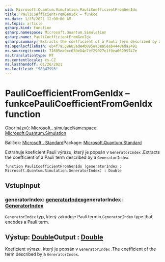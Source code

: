 ```yaml
---
uid: Microsoft.Quantum.Simulation.PauliCoefficientFromGenIdx
title: PauliCoefficientFromGenIdx – funkce
ms.date: 1/23/2021 12:00:00 AM
ms.topic: article
qsharp.kind: function
qsharp.namespace: Microsoft.Quantum.Simulation
qsharp.name: PauliCoefficientFromGenIdx
qsharp.summary: Extracts the coefficient of a Pauli term described by a `GeneratorIndex`.
ms.openlocfilehash: eb4f7a538e85ade4b095aa3ea5eab4448eda2491
ms.sourcegitcommit: 71605ea9cc630e84e7ef29027e1f0ea06299747e
ms.translationtype: MT
ms.contentlocale: cs-CZ
ms.lasthandoff: 01/26/2021
ms.locfileid: "98847993"
---
```

# <a name="paulicoefficientfromgenidx-function"></a><span data-ttu-id="79349-102">PauliCoefficientFromGenIdx – funkce</span><span class="sxs-lookup"><span data-stu-id="79349-102">PauliCoefficientFromGenIdx function</span></span>

<span data-ttu-id="79349-103">Obor názvů: [Microsoft.. simulace](xref:Microsoft.Quantum.Simulation)</span><span class="sxs-lookup"><span data-stu-id="79349-103">Namespace: [Microsoft.Quantum.Simulation](xref:Microsoft.Quantum.Simulation)</span></span>

<span data-ttu-id="79349-104">Balíček: [Microsoft.. Standard](https://nuget.org/packages/Microsoft.Quantum.Standard)</span><span class="sxs-lookup"><span data-stu-id="79349-104">Package: [Microsoft.Quantum.Standard](https://nuget.org/packages/Microsoft.Quantum.Standard)</span></span>


<span data-ttu-id="79349-105">Extrahuje koeficient Pauli výrazu, který je popsán v `GeneratorIndex` .</span><span class="sxs-lookup"><span data-stu-id="79349-105">Extracts the coefficient of a Pauli term described by a `GeneratorIndex`.</span></span>

```qsharp
function PauliCoefficientFromGenIdx (generatorIndex : Microsoft.Quantum.Simulation.GeneratorIndex) : Double
```


## <a name="input"></a><span data-ttu-id="79349-106">Vstup</span><span class="sxs-lookup"><span data-stu-id="79349-106">Input</span></span>

### <a name="generatorindex--generatorindex"></a><span data-ttu-id="79349-107">generatorIndex: [generatorIndex](xref:Microsoft.Quantum.Simulation.GeneratorIndex)</span><span class="sxs-lookup"><span data-stu-id="79349-107">generatorIndex : [GeneratorIndex](xref:Microsoft.Quantum.Simulation.GeneratorIndex)</span></span>

<span data-ttu-id="79349-108">`GeneratorIndex` typ, který zakóduje Pauli termín.</span><span class="sxs-lookup"><span data-stu-id="79349-108">`GeneratorIndex` type that encodes a Pauli term.</span></span>



## <a name="output--double"></a><span data-ttu-id="79349-109">Výstup: [Double](xref:microsoft.quantum.lang-ref.double)</span><span class="sxs-lookup"><span data-stu-id="79349-109">Output : [Double](xref:microsoft.quantum.lang-ref.double)</span></span>

<span data-ttu-id="79349-110">Koeficient výrazu, který je popsán v `GeneratorIndex` .</span><span class="sxs-lookup"><span data-stu-id="79349-110">The coefficient of the term described by a `GeneratorIndex`.</span></span>